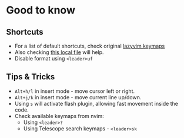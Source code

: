 # Good to know

## Shortcuts

* For a list of default shortcuts, check original [lazyvim keymaps](https://www.lazyvim.org/keymaps)
* Also checking [this local file](../lua/config/keymaps.lua) will help.
* Disable format using `<leader>uf`

## Tips & Tricks

* `Alt+h/l` in insert mode - move cursor left or right.
* `Alt+j/k` in insert mode - move current line up/down.
* Using `s` will activate flash plugin, allowing fast movement inside the code.
* Check available keymaps from nvim:
  * Using `<leader>?`
  * Using Telescope search keymaps - `<leader>sk`
